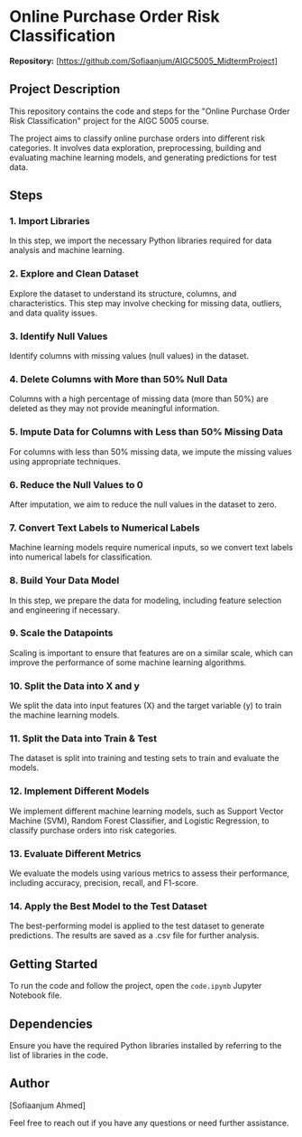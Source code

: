 # Online Purchase Order Risk Classification

**Repository:** [https://github.com/Sofiaanjum/AIGC5005_MidtermProject]

## Project Description

This repository contains the code and steps for the "Online Purchase Order Risk Classification" project for the AIGC 5005 course.

The project aims to classify online purchase orders into different risk categories. It involves data exploration, preprocessing, building and evaluating machine learning models, and generating predictions for test data.

## Steps

### 1. Import Libraries

In this step, we import the necessary Python libraries required for data analysis and machine learning.

### 2. Explore and Clean Dataset

Explore the dataset to understand its structure, columns, and characteristics. This step may involve checking for missing data, outliers, and data quality issues.

### 3. Identify Null Values

Identify columns with missing values (null values) in the dataset.

### 4. Delete Columns with More than 50% Null Data

Columns with a high percentage of missing data (more than 50%) are deleted as they may not provide meaningful information.

### 5. Impute Data for Columns with Less than 50% Missing Data

For columns with less than 50% missing data, we impute the missing values using appropriate techniques.

### 6. Reduce the Null Values to 0

After imputation, we aim to reduce the null values in the dataset to zero.

### 7. Convert Text Labels to Numerical Labels

Machine learning models require numerical inputs, so we convert text labels into numerical labels for classification.

### 8. Build Your Data Model

In this step, we prepare the data for modeling, including feature selection and engineering if necessary.

### 9. Scale the Datapoints

Scaling is important to ensure that features are on a similar scale, which can improve the performance of some machine learning algorithms.

### 10. Split the Data into X and y

We split the data into input features (X) and the target variable (y) to train the machine learning models.

### 11. Split the Data into Train & Test

The dataset is split into training and testing sets to train and evaluate the models.

### 12. Implement Different Models

We implement different machine learning models, such as Support Vector Machine (SVM), Random Forest Classifier, and Logistic Regression, to classify purchase orders into risk categories.

### 13. Evaluate Different Metrics

We evaluate the models using various metrics to assess their performance, including accuracy, precision, recall, and F1-score.

### 14. Apply the Best Model to the Test Dataset

The best-performing model is applied to the test dataset to generate predictions. The results are saved as a .csv file for further analysis.

## Getting Started

To run the code and follow the project, open the `code.ipynb` Jupyter Notebook file.

## Dependencies

Ensure you have the required Python libraries installed by referring to the list of libraries in the code.

## Author

[Sofiaanjum Ahmed]

Feel free to reach out if you have any questions or need further assistance.


